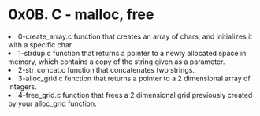 <h1>0x0B. C - malloc, free</h1>
<li>0-create_array.c function that creates an array of chars, and initializes it with a specific char.</li>
<li>1-strdup.c function that returns a pointer to a newly allocated space in memory, which contains a copy of the string given as a parameter.</li>
<li>2-str_concat.c function that concatenates two strings.</li>
<li>3-alloc_grid.c function that returns a pointer to a 2 dimensional array of integers.</li>
<li>4-free_grid.c function that frees a 2 dimensional grid previously created by your alloc_grid function.</li>
